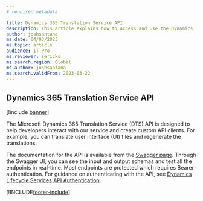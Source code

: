 ```yaml
---
# required metadata

title: Dynamics 365 Translation Service API 
description: This article explains how to access and use the Dynamics 365 Translation Service API
author: joshsantana
ms.date: 04/03/2023
ms.topic: article
audience: IT Pro
ms.reviewer: sericks
ms.search.region: Global
ms.author: joshsantana
ms.search.validFrom: 2023-03-22
---
```


## Dynamics 365 Translation Service API

[!include [banner](../includes/banner.md)]

The Microsoft Dynamics 365 Translation Service (DTS) API is designed to help developers interact with our service and create custom API clients. For example, you can translate user interface (UI) files and regenerate the translations.  

The documentation for the API is available from the [Swagger page](https://aka.ms/DTSSwaggerUI). Through the Swagger UI, you can see the input and output schemas and test all the endpoints in real-time. Most endpoints are protected which requires Bearer authentication. For guidance on authenticating with the API, see [Dynamics Lifecycle Services API Authentication](lcs-aad-app-reg.md).  


[!INCLUDE[footer-include](../../../includes/footer-banner.md)]
